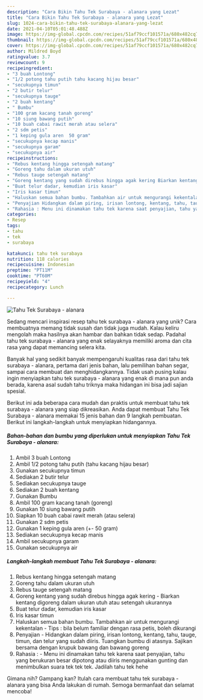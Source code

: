 ```yaml
---
description: "Cara Bikin Tahu Tek Surabaya - alanara yang Lezat"
title: "Cara Bikin Tahu Tek Surabaya - alanara yang Lezat"
slug: 1024-cara-bikin-tahu-tek-surabaya-alanara-yang-lezat
date: 2021-04-10T05:01:48.488Z
image: https://img-global.cpcdn.com/recipes/51af79ccf101571a/680x482cq70/tahu-tek-surabaya-alanara-foto-resep-utama.jpg
thumbnail: https://img-global.cpcdn.com/recipes/51af79ccf101571a/680x482cq70/tahu-tek-surabaya-alanara-foto-resep-utama.jpg
cover: https://img-global.cpcdn.com/recipes/51af79ccf101571a/680x482cq70/tahu-tek-surabaya-alanara-foto-resep-utama.jpg
author: Mildred Boyd
ratingvalue: 3.7
reviewcount: 9
recipeingredient:
- "3 buah Lontong"
- "1/2 potong tahu putih tahu kacang hijau besar"
- "secukupnya timun"
- "2 butir telur"
- "secukupnya tauge"
- "2 buah kentang"
- " Bumbu"
- "100 gram kacang tanah goreng"
- "10 siung bawang putih"
- "10 buah cabai rawit merah atau selera"
- "2 sdm petis"
- "1 keping gula aren  50 gram"
- "secukupnya kecap manis"
- "secukupnya garam"
- "secukupnya air"
recipeinstructions:
- "Rebus kentang hingga setengah matang"
- "Goreng tahu dalam ukuran utuh"
- "Rebus tauge setengah matang"
- "Goreng kentang yang sudah direbus hingga agak kering Biarkan kentang digoreng dalam ukuran utuh atau setengah ukurannya"
- "Buat telur dadar, kemudian iris kasar"
- "Iris kasar timun"
- "Haluskan semua bahan bumbu. Tambahkan air untuk mengurangi kekentalan Tips : bila belum familiar dengan rasa petis, boleh dikurangi"
- "Penyajian Hidangkan dalam piring, irisan lontong, kentang, tahu, tauge, timun, dan telur yang sudah diiris. Tuangkan bumbu di atasnya. Sajikan bersama dengan krupuk bawang dan bawang goreng"
- "Rahasia : Menu ini dinamakan tahu tek karena saat penyajian, tahu yang berukuran besar dipotong atau diiris menggunakan gunting dan menimbulkan suara tek tek tek. Jadilah tahu tek hehe"
categories:
- Resep
tags:
- tahu
- tek
- surabaya

katakunci: tahu tek surabaya 
nutrition: 118 calories
recipecuisine: Indonesian
preptime: "PT11M"
cooktime: "PT60M"
recipeyield: "4"
recipecategory: Lunch

---
```



![Tahu Tek Surabaya - alanara](https://img-global.cpcdn.com/recipes/51af79ccf101571a/680x482cq70/tahu-tek-surabaya-alanara-foto-resep-utama.jpg)

Sedang mencari inspirasi resep tahu tek surabaya - alanara yang unik? Cara membuatnya memang tidak susah dan tidak juga mudah. Kalau keliru mengolah maka hasilnya akan hambar dan bahkan tidak sedap. Padahal tahu tek surabaya - alanara yang enak selayaknya memiliki aroma dan cita rasa yang dapat memancing selera kita.

Banyak hal yang sedikit banyak mempengaruhi kualitas rasa dari tahu tek surabaya - alanara, pertama dari jenis bahan, lalu pemilihan bahan segar, sampai cara membuat dan menghidangkannya. Tidak usah pusing kalau ingin menyiapkan tahu tek surabaya - alanara yang enak di mana pun anda berada, karena asal sudah tahu triknya maka hidangan ini bisa jadi sajian spesial.




Berikut ini ada beberapa cara mudah dan praktis untuk membuat tahu tek surabaya - alanara yang siap dikreasikan. Anda dapat membuat Tahu Tek Surabaya - alanara memakai 15 jenis bahan dan 9 langkah pembuatan. Berikut ini langkah-langkah untuk menyiapkan hidangannya.

<!--inarticleads1-->

##### Bahan-bahan dan bumbu yang diperlukan untuk menyiapkan Tahu Tek Surabaya - alanara:

1. Ambil 3 buah Lontong
1. Ambil 1/2 potong tahu putih (tahu kacang hijau besar)
1. Gunakan secukupnya timun
1. Sediakan 2 butir telur
1. Sediakan secukupnya tauge
1. Sediakan 2 buah kentang
1. Gunakan  Bumbu
1. Ambil 100 gram kacang tanah (goreng)
1. Gunakan 10 siung bawang putih
1. Siapkan 10 buah cabai rawit merah (atau selera)
1. Gunakan 2 sdm petis
1. Gunakan 1 keping gula aren (+- 50 gram)
1. Sediakan secukupnya kecap manis
1. Ambil secukupnya garam
1. Gunakan secukupnya air




<!--inarticleads2-->

##### Langkah-langkah membuat Tahu Tek Surabaya - alanara:

1. Rebus kentang hingga setengah matang
1. Goreng tahu dalam ukuran utuh
1. Rebus tauge setengah matang
1. Goreng kentang yang sudah direbus hingga agak kering - Biarkan kentang digoreng dalam ukuran utuh atau setengah ukurannya
1. Buat telur dadar, kemudian iris kasar
1. Iris kasar timun
1. Haluskan semua bahan bumbu. Tambahkan air untuk mengurangi kekentalan - Tips : bila belum familiar dengan rasa petis, boleh dikurangi
1. Penyajian - Hidangkan dalam piring, irisan lontong, kentang, tahu, tauge, timun, dan telur yang sudah diiris. Tuangkan bumbu di atasnya. Sajikan bersama dengan krupuk bawang dan bawang goreng
1. Rahasia : - Menu ini dinamakan tahu tek karena saat penyajian, tahu yang berukuran besar dipotong atau diiris menggunakan gunting dan menimbulkan suara tek tek tek. Jadilah tahu tek hehe




Gimana nih? Gampang kan? Itulah cara membuat tahu tek surabaya - alanara yang bisa Anda lakukan di rumah. Semoga bermanfaat dan selamat mencoba!
